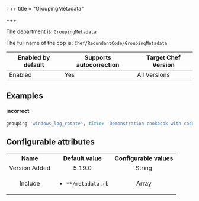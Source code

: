 +++
title = "GroupingMetadata"

+++

<!-- This content is automatically generated. See https://github.com/chef/chef-web-docs/blob/main/generated/README.md -->

The department is: `GroupingMetadata`

The full name of the cop is: `Chef/RedundantCode/GroupingMetadata`

| Enabled by default | Supports autocorrection | Target Chef Version |
| --- | --- | --- |
| Enabled | Yes | All Versions |

## Examples


#### incorrect

```ruby
grouping 'windows_log_rotate', title: 'Demonstration cookbook with code to switch loggers'
```

## Configurable attributes

<table>
<tbody><tr>
<th>Name</th>
<th>Default value</th>
<th>Configurable values</th>
</tr>
<tr>
<td style="text-align:center">Version Added</td>
<td style="text-align:center">5.19.0</td>
<td style="text-align:center">String</td>
</tr>
<tr><td style="text-align:center">Include</td>
<td style="text-align:center"><ul>
<li><code>**/metadata.rb</code></li>
</ul>
</td>
<td style="text-align:center">Array</td>
</tr></tbody></table>
